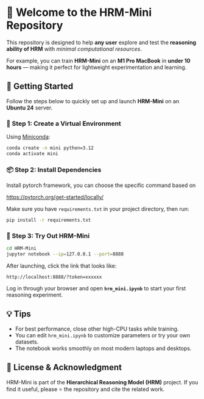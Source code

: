 # 🌟 Welcome to the **HRM-Mini** Repository

This repository is designed to help **any user** explore and test the **reasoning ability of HRM** with *minimal computational resources*.

For example, you can train **HRM-Mini** on an **M1 Pro MacBook** in **under 10 hours** — making it perfect for lightweight experimentation and learning.


## 🚀 Getting Started

Follow the steps below to quickly set up and launch **HRM-Mini** on an **Ubuntu 24** server.


### 🧩 Step 1: Create a Virtual Environment

Using [Miniconda](https://docs.conda.io/en/latest/miniconda.html):

```bash
conda create -n mini python=3.12
conda activate mini
```


### 📦 Step 2: Install Dependencies

Install pytorch framework, you can choose the specific command based on 

https://pytorch.org/get-started/locally/

Make sure you have `requirements.txt` in your project directory, then run:

```bash
pip install -r requirements.txt
```


### 🧠 Step 3: Try Out HRM-Mini

```bash
cd HRM-Mini
jupyter notebook --ip=127.0.0.1 --port=8888
```

After launching, click the link that looks like:

```
http://localhost:8888/?token=xxxxxx
```

Log in through your browser and open **`hrm_mini.ipynb`** to start your first reasoning experiment.


## 💡 Tips

* For best performance, close other high-CPU tasks while training.
* You can edit `hrm_mini.ipynb` to customize parameters or try your own datasets.
* The notebook works smoothly on most modern laptops and desktops.


## 🧾 License & Acknowledgment

HRM-Mini is part of the **Hierarchical Reasoning Model (HRM)** project.
If you find it useful, please ⭐ the repository and cite the related work.